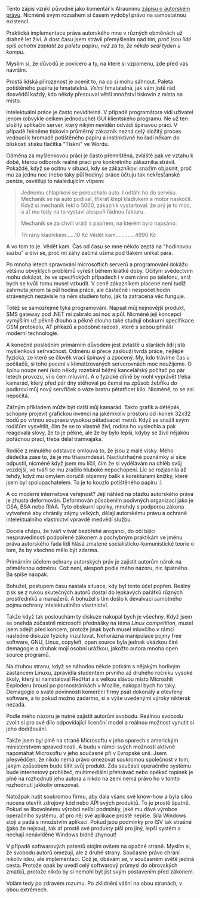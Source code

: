 <!-- dcterms:identifier = riderweblog#153 -->
<!-- dcterms:title = Mesiáš je špatně placené zaměstnání, aneb znovu o právu autorském -->
<!-- np9:categoryId = 2 -->
<!-- x4w:category = Lidé a jiná zvěř -->
<!-- np9:authorId = 1 -->
<!-- np9:authorEmail = michal.valasek@altairis.cz -->
<!-- dcterms:creator = Michal Altair Valášek -->
<!-- dcterms:created = 2004-06-04T05:06:36+02:00 -->
<!-- dcterms:date = 2004-06-04T05:06:36+02:00 -->

Tento zápis vznikl původně jako komentář k Alraunímu [zápisu o autorském právu](http://weblog.alraune.cz/ShowRecord.aspx?day=20040602). Nicméně svým rozsahem si časem vydobyl právo na samostatnou existenci.

Praktická implementace práva autorského mne v různých obměnách už drahně let živí. A dost času jsem strávil přemýšlením nad tím, *proč jsou lidé spíš ochotni zaplatit za paletu papíru, než za to, že někdo sedí týden u kompu*.

Myslím si, že důvodů je povícero a ty, na které si vzpomenu, zde před vás navrším.

Prostá lidská přirozenost je ocenit to, na co si mohu sáhnout. Paleta potištěného papíru je hmatatelná. *Velmi* hmatatelná, jak vám jistě rád dosvědčí každý, kdo někdy přesouval větší množství tiskovin z místa na místo.

Intelektuální práce je často neviditelná. V případě programátora vidí uživatel jenom (obvykle celkem jednoduché) GUI klientského programu. Ne už ten složitý aplikační server, který nikým neviděn odvádí špinavou práci. V případě řekněme tiskovin průměrný zákazník nezná celý složitý proces vedoucí k hromadě potištěného papíru a instinktivně ho řadí někam do blízkosti stisku tlačítka "Tiskni" ve Wordu.

Odměna za myšlenkovou práci je často přemrštěná, zvláště pak ve vztahu k době, kterou odborník reálně prací pro konkrétního zákazníka strávil. Pokaždé, když se ocitnu v situaci, kdy se zákazníkovi snažím objasnit, proč mu za jednu noc (nebo taky půl hodiny) práce účtuju tak nekřesťanské peníze, osvětluji to následujícím vtipem:

> Jednomu chlapíkovi se porouchalo auto. I odtáhl ho do servisu. Mechanik se na auto podíval, třikrát klepl kladívkem a motor naskočil. Když si mechanik řekl o 5000, zákazník vystartoval: že prý je to moc, a ať mu tedy na to vystaví alespoň řádnou fakturu.
> 
> Mechanik se za chvíli vrátil s papírem, na kterém bylo napsáno:
> 
> Tři rány kladívkem......10 Kč
> Vědět kam.............4990 Kč

A vo tom to je. Vědět kam. Čas od času se mne někdo zeptá na "hodinovou sazbu" a diví se, proč mi záhy začíná ušima pod tlakem unikat pára. 

Po mnoha letech spravování microsoftích serverů a programování dokážu většinu obvyklých problémů vyřešit během krátké doby. Očitým svědectvím mohu dokázat, že ve specifických případech i v osm ráno po telefonu, aniž bych se kvůli tomu musel vzbudit. V ceně zákazníkem placené není tudíž zahrnuta jenom ta půl hodina práce, ale částečně i nespočet hodin strávených nezávisle na něm studiem toho, jak ta zatracená věc funguje.

Totéž se samozřejmě týká programování. Napsat můj nejnovější produkt, SMS gateway pod .NET mi zabralo asi noc a půl. Nicméně její koncepci vymýšlím už pěkně dlouho a pěkně dlouho také studuji obskurní specifikace GSM protokolu, AT příkazů a podobné radosti, které s sebou přináší moderní technologie.

A konečně posledním primárním důvodem jest zvláště u starších lidí jistá myšlenková setrvačnost. Odměnu si přece zaslouží tvrdá práce, nejlépe fyzická, ze které se člověk vrací špinavý a zpocený. My, kdo trávíme čas u počítačů, si toho pocení v klimatizovaných serverovnách moc neužijeme. O špínu nouze není (kdo někdy rozebíral běžný kancelářský počítač po pár letech provozu, ví o čem mluvím). A o fyzické dřině by mohl vyprávět třeba kamarád, který před pár dny stěhoval po čemsi na způsob žebříku do podkroví můj nový servříček o váze bratru pětatřicet kilo. Nicméně, to se asi nepočítá.

Zářným příkladem může být další můj kamarád. Takto grafik a détépák, schopný projevit grafickou invenci na jakémkoliv prostoru od ikonek 32x32 bodů po vrtnou soupravu vysokou pětadvacet metrů. Když se snažil svým rodičům vysvětlit, čím že se to vlastně živí, rodina ho vyslechla a pak reagovala slovy, že to je pěkné, ale že by bylo lepší, kdyby se živil nějakou pořádnou prací, třeba dělal tramvajáka.

Rodiče z minulého odstavce omlouvá to, že jsou z malé vísky. Mého dědečka zase to, že je mu třiaosmdesát. Nactiutrhačné poznámky si sice odpustil, nicméně když jsem mu líčil, čím že si vydělávám na chléb svůj vezdejší, ve tváři se mu zračilo hluboké nepochopení. Líc se rozjasnila až tehdy, když mu omylem doručili objemný balík s korekturami knížky, které jsem byl spolupachatelem. To je to kouzlo potištěného papíru :)

A co moderní internetová veřejnost? Její náhled na otázku autorského práva je zhusta deformován. Deformován působením podivných organizací jako je OSA, BSA nebo RIAA. Tyto obskurní spolky, mnohdy s podporou zákona vytvořené aby chránily zájmy velkých, dělají autorskému právu a ochraně intelektuálního vlastnictví vpravdě medvědí službu.

Docela chápu, že tváří v tvář bezbřehé aroganci, do očí bijící nespravedlnosti podpořené zákonem a pochybným praktikám ve jménu práva autorského řada lidí hlásá zmatené socialisticko-komunistické teorie o tom, že by všechno mělo být zdarma.

Primárním účelem ochrany autorských práv je zajistit autorům nárok na přiměřenou odměnu. Což není, alespoň podle mého názoru, nic špatného. Ba spíše naopak.

Bohužel, postupem času nastala situace, kdy byl tento účel popřen. Reálný zisk se z rukou skutečných autorů dostal do lepkavých pařátků různých prostředníků a manažerů. A bohužel s tím došlo k devalvaci samotného pojmu ochrany intelektuálního vlastnictví.

Takže když tak poslouchám ty diskuze nakopal bych je všechny. Když jsem se onehdá zúčastnil microsoftí přednášky na téma *Linux competition*, musel jsem odejít před koncem, protože jinak bych musel mluvčího v rámci následné diskuze fyzicky inzultovat. Nehorázná manipulace pojmy free software, GNU, Linux, copyleft, open source byla jednak ukázkou čiré demagogie a druhak mojí osobní urážkou, jakožto autora mnoha open source programů.

Na druhou stranu, když se náhodou někde potkám s nějakým horlivým zastáncem Linuxu, zpravidla studentem prvního až druhého ročníku vysoké školy, který si nainstaloval RedHat a s velkou slávou místo Microshit Exploderu brousí po pornostránkách v Mozille, nakopal bych ho taky. Demagogie o svaté povinnosti komerční firmy psát dokonalý a otevřený software, a to pokud možno zadarmo, si s výše uvedenými výroky nikterak nezadá.

Podle mého názoru je nutné zajistit autorům svobodu. Reálnou svobodu zvolit si pro své dílo odpovídající licenční model a reálnou možnost vynutit si jeho dodržování.

Takže jsem byl plně na straně Microsoftu v jeho sporech s americkým ministerstvem spravedlnosti. A budu v rámci svých možností aktivně napomáhat Microsoftu v jeho současné při v Evropské unii. Jsem přesvědčen, že nikdo nemá právo omezovat soukromou společnost v tom, jakým způsobem bude šířit svůj produkt. Zda součástí operačního systému bude internetový prohlížeč, multimediální přehrávač nebo opékač topinek je plně na rozhodnutí jeho autora a nikdo na zemi nemá právo ho v tomto rozhodnutí jakkoliv omezovat. 

Natožpak nutit soukromou firmu, aby dala všanc své know-how a byla silou nucena otevřít zdrojový kód nebo API svých produktů. To je prostě špatně. Pokud se libovolnému výrobci nelíbí podmínky, jaké mu dává výrobce operačního systému, ať pro něj své aplikace prostě nepíše. Síla Windows stojí a padá s množstvím aplikací. Pokud jsou podmínky pro ISV tak strašné (jako že nejsou), tak ať prostě své produkty píší pro jiný, lepší systém a nechají nenáviděné Windows bídně zhynout!

V případě softwarových patentů stojím ovšem na opačné straně. Myslím si, že svobodu autorů omezují, ale z druhé strany. Současné právo chrání nikoliv ideu, ale implementaci. Což je, obávám se, v současném světě jediná cesta. Protože opak by uvedl celý softwarový průmysl do obrovských zmatků, protože nikdo by si nemohl být jist svým postavením před zákonem.

Volám tedy po zdravém rozumu. Po zklidnění vášní na obou stranách, v obou extrémech.